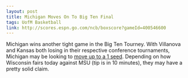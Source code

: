 ```yaml
---
layout: post
title: Michigan Moves On To Big Ten Final
tags: UofM Basketball
link: http://scores.espn.go.com/ncb/boxscore?gameId=400546600
---
```


Michigan wins another tight game in the Big Ten Tourney.  With Villanova and Kansas both losing in their respective conference tournaments, Michigan may be looking to [move up to a 1 seed](http://www.bracketmatrix.com/). Depending on how Wisconsin fairs today against MSU (tip is in 10 minutes), they may have a pretty solid claim.
